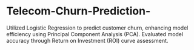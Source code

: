 # Telecom-Churn-Prediction-
Utilized Logistic Regression to predict customer churn, enhancing model efficiency using Principal Component Analysis
(PCA). Evaluated model accuracy through Return on Investment (ROI) curve assessment.
